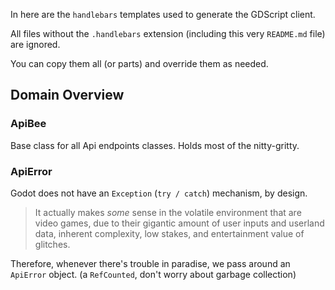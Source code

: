 In here are the `handlebars` templates used to generate the GDScript client.

All files without the `.handlebars` extension (including this very `README.md` file) are ignored.

You can copy them all (or parts) and override them as needed.


## Domain Overview


### ApiBee

Base class for all Api endpoints classes.
Holds most of the nitty-gritty.


### ApiError

Godot does not have an `Exception` (`try / catch`) mechanism, by design.

> It actually makes _some_ sense in the volatile environment that are video games,
> due to their gigantic amount of user inputs and userland data,
> inherent complexity, low stakes, and entertainment value of glitches.

Therefore, whenever there's trouble in paradise, we pass around an `ApiError` object. (a `RefCounted`, don't worry about garbage collection)

